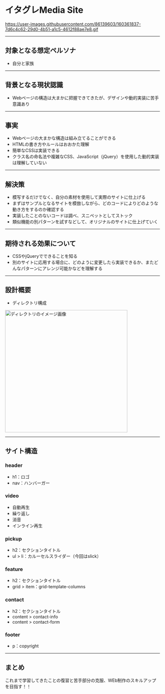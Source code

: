 # イタグレMedia Site
https://user-images.githubusercontent.com/86139603/160361837-7d6c4c62-29d0-4b51-a1c5-4612f88ae7e8.gif

---
## 対象となる想定ペルソナ
- 自分と家族
---
## 背景となる現状認識
- Webページの構造は大まかに把握できてきたが、デザインや動的実装に苦手意識あり
---
## 事実 
- Webページの大まかな構造は組み立てることができる
- HTMLの書き方やルールはおおかた理解
- 簡単なCSSは実装できる
- クラス名の命名法や複雑なCSS、JavaScript（jQuery）を使用した動的実装は理解していない
---
## 解決策
- 模写するだけでなく、自分の素材を使用して実際のサイトに仕上げる
- まずはサンプルとなるサイトを模倣しながら、どのコードによりどのような動き方をするのか確認する
- 実装したことのないコードは調べ、スニペットとしてストック
- 類似機能の別パターンを試すなどして、オリジナルのサイトに仕上げていく
---
## 期待される効果について
- CSSやjQueryでできることを知る
- 別のサイトに応用する場合に、どのように変更したら実装できるか、またどんなパターンにアレンジ可能かなどを理解する
---
## 設計概要
- ディレクトリ構成
<img width="398" alt="ディレクトリのイメージ画像" src="https://user-images.githubusercontent.com/86139603/160216281-98fd4c61-19c5-4582-a5a5-1779990cd6be.png">

--- 
## サイト構造
### header
- h1：ロゴ
- nav：ハンバーガー
### video
- 自動再生
- 繰り返し
- 消音
- インライン再生
### pickup
- h2：セクションタイトル
- ul > li：カルーセルスライダー（今回はslick）
### feature
- h2：セクションタイトル
- grid > item：grid-template-columns
### contact
- h2：セクションタイトル
- content > contact-info
- content > contact-form
### footer
- p：copyright
---
## まとめ
これまで学習してきたことの復習と苦手部分の克服、WEb制作のスキルアップを目指す！！
